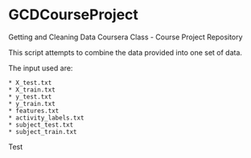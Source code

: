 GCDCourseProject
================

Getting and Cleaning Data Coursera Class - Course Project Repository

This script attempts to combine the data provided into one set of data.

The input used are:

	* X_test.txt
	* X_train.txt
	* y_test.txt
	* y_train.txt
	* features.txt
	* activity_labels.txt
	* subject_test.txt
	* subject_train.txt
Test
